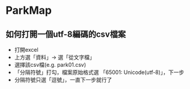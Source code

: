 # ParkMap

如何打開一個utf-8編碼的csv檔案
------------------------------------
* 打開excel
* 上方選「資料」-> 選「從文字檔」
* 選擇該csv檔(e.g. park01.csv)
* 「分隔符號」打勾，檔案原始格式選 「65001: Unicode(utf-8)」，下一步
*  分隔符號只選「逗號」，一直下一步就行了
